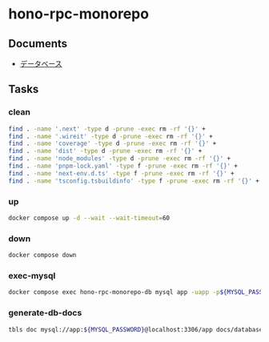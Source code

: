 # hono-rpc-monorepo

## Documents

- [データベース](docs/database/README.md)

## Tasks

### clean

```sh { name=clean }
find . -name '.next' -type d -prune -exec rm -rf '{}' +
find . -name '.wireit' -type d -prune -exec rm -rf '{}' +
find . -name 'coverage' -type d -prune -exec rm -rf '{}' +
find . -name 'dist' -type d -prune -exec rm -rf '{}' +
find . -name 'node_modules' -type d -prune -exec rm -rf '{}' +
find . -name 'pnpm-lock.yaml' -type f -prune -exec rm -rf '{}' +
find . -name 'next-env.d.ts' -type f -prune -exec rm -rf '{}' +
find . -name 'tsconfig.tsbuildinfo' -type f -prune -exec rm -rf '{}' +
```

### up

```sh { name=up }
docker compose up -d --wait --wait-timeout=60
```

### down

```sh { name=down }
docker compose down
```

### exec-mysql

```sh { name=exec-mysql }
docker compose exec hono-rpc-monorepo-db mysql app -uapp -p${MYSQL_PASSWORD}
```

### generate-db-docs

```sh { name=generate-db-docs }
tbls doc mysql://app:${MYSQL_PASSWORD}@localhost:3306/app docs/database/schema --force
```
